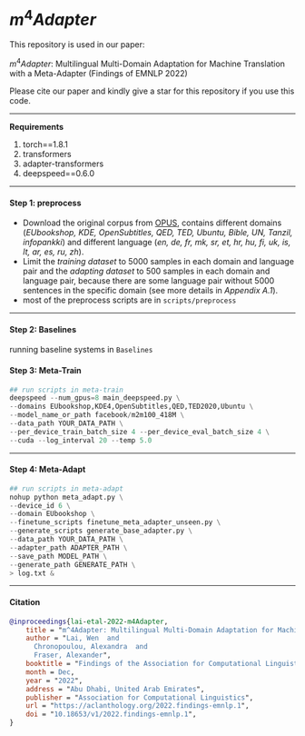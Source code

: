 # $m^4Adapter$
This repository is used in our paper:

$m^4Adapter$: Multilingual Multi-Domain Adaptation for Machine Translation with a Meta-Adapter (Findings of EMNLP 2022)

Please cite our paper and kindly give a star for this repository if you use this code.

------

**Requirements**

1. torch==1.8.1
2. transformers
3. adapter-transformers
4. deepspeed==0.6.0

------

#### Step 1: preprocess

+ Download the original corpus from [OPUS](https://opus.nlpl.eu/), contains different domains (*EUbookshop, KDE, OpenSubtitles, QED, TED, Ubuntu, Bible, UN, Tanzil, infopankki*) and different language (*en, de, fr, mk, sr, et, hr, hu, fi, uk, is, lt, ar, es, ru, zh*).
+ Limit the *training dataset* to 5000 samples in each domain and language pair and the *adapting dataset* to 500 samples in each domain and language pair, because there are some language pair without 5000 sentences in the specific domain (see more details in *Appendix A.1*).
+ most of the preprocess scripts are in ```scripts/preprocess```

------

#### Step 2: Baselines

running baseline systems in ```Baselines```



#### Step 3: Meta-Train

```python
## run scripts in meta-train
deepspeed --num_gpus=8 main_deepspeed.py \
--domains EUbookshop,KDE4,OpenSubtitles,QED,TED2020,Ubuntu \
--model_name_or_path facebook/m2m100_418M \
--data_path YOUR_DATA_PATH \
--per_device_train_batch_size 4 --per_device_eval_batch_size 4 \
--cuda --log_interval 20 --temp 5.0
```

------

#### Step 4: Meta-Adapt

```python
## run scripts in meta-adapt
nohup python meta_adapt.py \
--device_id 6 \
--domain EUbookshop \
--finetune_scripts finetune_meta_adapter_unseen.py \
--generate_scripts generate_base_adapter.py \
--data_path YOUR_DATA_PATH \
--adapter_path ADAPTER_PATH \
--save_path MODEL_PATH \
--generate_path GENERATE_PATH \
> log.txt &
```

------

#### Citation

```bibtex
@inproceedings{lai-etal-2022-m4Adapter,
    title = "m^4Adapter: Multilingual Multi-Domain Adaptation for Machine Translation with a Meta-Adapter",
    author = "Lai, Wen  and
      Chronopoulou, Alexandra  and
      Fraser, Alexander",
    booktitle = "Findings of the Association for Computational Linguistics: EMNLP 2022",
    month = Dec,
    year = "2022",
    address = "Abu Dhabi, United Arab Emirates",
    publisher = "Association for Computational Linguistics",
    url = "https://aclanthology.org/2022.findings-emnlp.1",
    doi = "10.18653/v1/2022.findings-emnlp.1",
}
```

